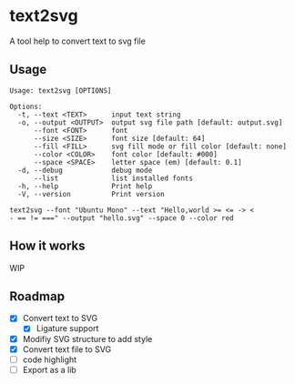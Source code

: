 # text2svg

A tool help to convert text to svg file

## Usage

```
Usage: text2svg [OPTIONS]

Options:
  -t, --text <TEXT>      input text string
  -o, --output <OUTPUT>  output svg file path [default: output.svg]
      --font <FONT>      font
      --size <SIZE>      font size [default: 64]
      --fill <FILL>      svg fill mode or fill color [default: none]
      --color <COLOR>    font color [default: #000]
      --space <SPACE>    letter space (em) [default: 0.1]
  -d, --debug            debug mode
      --list             list installed fonts
  -h, --help             Print help
  -V, --version          Print version
```

```
text2svg --font "Ubuntu Mono" --text "Hello,world >= <= -> <
- == != ===" --output "hello.svg" --space 0 --color red
```

## How it works

WIP

## Roadmap

- [x] Convert text to SVG
  - [x] Ligature support
- [x] Modifiy SVG structure to add style
- [x] Convert text file to SVG
- [ ] code highlight
- [ ] Export as a lib
